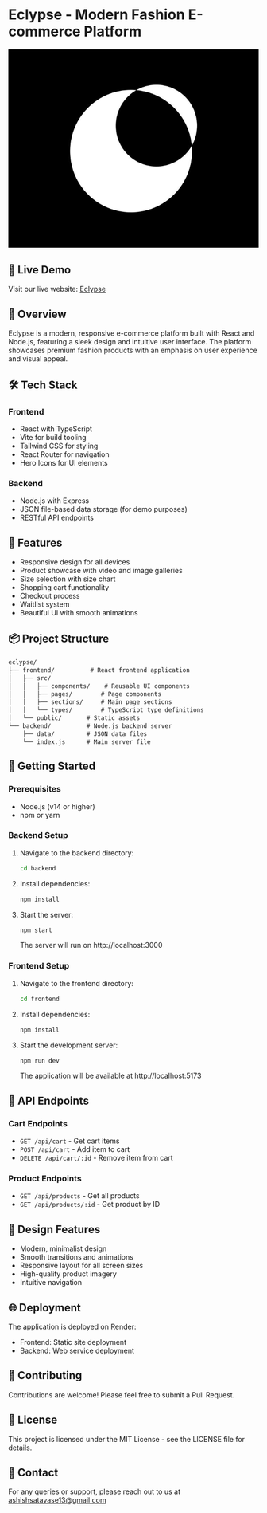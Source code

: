 # Eclypse - Modern Fashion E-commerce Platform

![Eclypse Logo](/frontend/public/logo.png)

## 🌟 Live Demo
Visit our live website: [Eclypse](https://eclypse-3ccc.onrender.com/)

## 🚀 Overview
Eclypse is a modern, responsive e-commerce platform built with React and Node.js, featuring a sleek design and intuitive user interface. The platform showcases premium fashion products with an emphasis on user experience and visual appeal.

## 🛠️ Tech Stack

### Frontend
- React with TypeScript
- Vite for build tooling
- Tailwind CSS for styling
- React Router for navigation
- Hero Icons for UI elements

### Backend
- Node.js with Express
- JSON file-based data storage (for demo purposes)
- RESTful API endpoints

## 🎯 Features
- Responsive design for all devices
- Product showcase with video and image galleries
- Size selection with size chart
- Shopping cart functionality
- Checkout process
- Waitlist system
- Beautiful UI with smooth animations

## 📦 Project Structure
```
eclypse/
├── frontend/          # React frontend application
│   ├── src/
│   │   ├── components/    # Reusable UI components
│   │   ├── pages/        # Page components
│   │   ├── sections/     # Main page sections
│   │   └── types/        # TypeScript type definitions
│   └── public/       # Static assets
└── backend/          # Node.js backend server
    ├── data/         # JSON data files
    └── index.js      # Main server file
```

## 🚀 Getting Started

### Prerequisites
- Node.js (v14 or higher)
- npm or yarn

### Backend Setup
1. Navigate to the backend directory:
   ```bash
   cd backend
   ```
2. Install dependencies:
   ```bash
   npm install
   ```
3. Start the server:
   ```bash
   npm start
   ```
   The server will run on http://localhost:3000

### Frontend Setup
1. Navigate to the frontend directory:
   ```bash
   cd frontend
   ```
2. Install dependencies:
   ```bash
   npm install
   ```
3. Start the development server:
   ```bash
   npm run dev
   ```
   The application will be available at http://localhost:5173

## 🔄 API Endpoints

### Cart Endpoints
- `GET /api/cart` - Get cart items
- `POST /api/cart` - Add item to cart
- `DELETE /api/cart/:id` - Remove item from cart

### Product Endpoints
- `GET /api/products` - Get all products
- `GET /api/products/:id` - Get product by ID

## 🎨 Design Features
- Modern, minimalist design
- Smooth transitions and animations
- Responsive layout for all screen sizes
- High-quality product imagery
- Intuitive navigation

## 🌐 Deployment
The application is deployed on Render:
- Frontend: Static site deployment
- Backend: Web service deployment

## 🤝 Contributing
Contributions are welcome! Please feel free to submit a Pull Request.

## 📝 License
This project is licensed under the MIT License - see the LICENSE file for details.

## 👥 Contact
For any queries or support, please reach out to us at [ashishsatavase13@gmail.com](mailto:ashishsatavase13@gmail.com) 